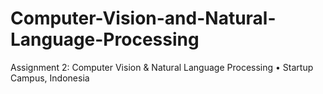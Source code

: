 # Computer-Vision-and-Natural-Language-Processing
Assignment 2: Computer Vision &amp; Natural Language Processing • Startup Campus, Indonesia
